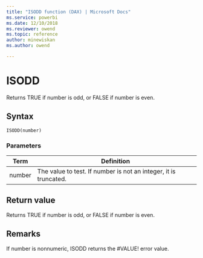 ```yaml
---
title: "ISODD function (DAX) | Microsoft Docs"
ms.service: powerbi 
ms.date: 12/10/2018
ms.reviewer: owend
ms.topic: reference
author: minewiskan
ms.author: owend

---
```

# ISODD
Returns TRUE if number is odd, or FALSE if number is even.  
  
## Syntax  
  
```dax
ISODD(number)  
```
  
### Parameters  
  
|Term|Definition|  
|--------|--------------|  
|number|The value to test. If number is not an integer, it is truncated.|  
  
## Return value  
Returns TRUE if number is odd, or FALSE if number is even.  
  
## Remarks  
If number is nonnumeric, ISODD returns the #VALUE! error value.  
  
